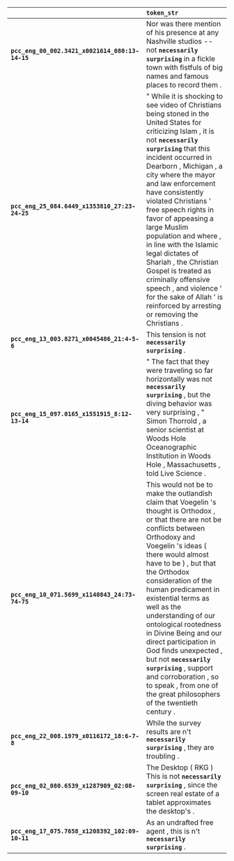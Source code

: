 |                                                 | `token_str`                                                                                                                                                                                                                                                                                                                                                                                                                                                                                                                                                                                      |
|:------------------------------------------------|:-------------------------------------------------------------------------------------------------------------------------------------------------------------------------------------------------------------------------------------------------------------------------------------------------------------------------------------------------------------------------------------------------------------------------------------------------------------------------------------------------------------------------------------------------------------------------------------------------|
| **`pcc_eng_00_002.3421_x0021614_080:13-14-15`** | Nor was there mention of his presence at any Nashville studios -- not __``necessarily surprising``__ in a fickle town with fistfuls of big names and famous places to record them .                                                                                                                                                                                                                                                                                                                                                                                                              |
| **`pcc_eng_25_084.6449_x1353810_27:23-24-25`**  | " While it is shocking to see video of Christians being stoned in the United States for criticizing Islam , it is not __``necessarily surprising``__ that this incident occurred in Dearborn , Michigan , a city where the mayor and law enforcement have consistently violated Christians ' free speech rights in favor of appeasing a large Muslim population and where , in line with the Islamic legal dictates of Shariah , the Christian Gospel is treated as criminally offensive speech , and violence ' for the sake of Allah ' is reinforced by arresting or removing the Christians . |
| **`pcc_eng_13_003.8271_x0045486_21:4-5-6`**     | This tension is not __``necessarily surprising``__ .                                                                                                                                                                                                                                                                                                                                                                                                                                                                                                                                             |
| **`pcc_eng_15_097.0165_x1551915_8:12-13-14`**   | " The fact that they were traveling so far horizontally was not __``necessarily surprising``__ , but the diving behavior was very surprising , " Simon Thorrold , a senior scientist at Woods Hole Oceanographic Institution in Woods Hole , Massachusetts , told Live Science .                                                                                                                                                                                                                                                                                                                 |
| **`pcc_eng_10_071.5699_x1140843_24:73-74-75`**  | This would not be to make the outlandish claim that Voegelin 's thought is Orthodox , or that there are not be conflicts between Orthodoxy and Voegelin 's ideas ( there would almost have to be ) , but that the Orthodox consideration of the human predicament in existential terms as well as the understanding of our ontological rootedness in Divine Being and our direct participation in God finds unexpected , but not __``necessarily surprising``__ , support and corroboration , so to speak , from one of the great philosophers of the twentieth century .                        |
| **`pcc_eng_22_008.1979_x0116172_18:6-7-8`**     | While the survey results are n't __``necessarily surprising``__ , they are troubling .                                                                                                                                                                                                                                                                                                                                                                                                                                                                                                           |
| **`pcc_eng_02_080.6539_x1287909_02:08-09-10`**  | The Desktop ( RKG ) This is not __``necessarily surprising``__ , since the screen real estate of a tablet approximates the desktop's .                                                                                                                                                                                                                                                                                                                                                                                                                                                           |
| **`pcc_eng_17_075.7658_x1208392_102:09-10-11`** | As an undrafted free agent , this is n't __``necessarily surprising``__ .                                                                                                                                                                                                                                                                                                                                                                                                                                                                                                                        |
